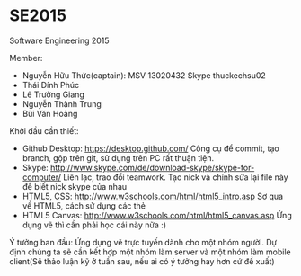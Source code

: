 # SE2015
Software Engineering 2015 

Member:
- Nguyễn Hữu Thức(captain): MSV 13020432 	Skype thuckechsu02 
- Thái Đính Phúc
- Lê Trường Giang
- Nguyễn Thành Trung
- Bùi Văn Hoàng

Khởi đầu cần thiết:
- Github Desktop: https://desktop.github.com/
	Công cụ để commit, tạo branch, gộp trên git, sử dụng trên PC rất thuận tiện.
- Skype: http://www.skype.com/de/download-skype/skype-for-computer/
	Liên lạc, trao đổi teamwork. Tạo nick và chỉnh sửa lại file này để biết nick skype của nhau
- HTML5, CSS: http://www.w3schools.com/html/html5_intro.asp
	Sơ qua về HTML5, cách sử dụng các thẻ
- HTML5 Canvas: http://www.w3schools.com/html/html5_canvas.asp
	Ứng dụng vẽ thì cần phải học cái này nữa :)
	
Ý tưởng ban đầu: Ứng dụng vẽ trực tuyến dành cho một nhóm người. Dự định chúng ta sẽ cần kết hợp một nhóm làm server và một nhóm làm mobile client(Sẽ thảo luận kỹ ở tuần sau, nếu ai có ý tưởng hay hơn cứ đề xuất)
